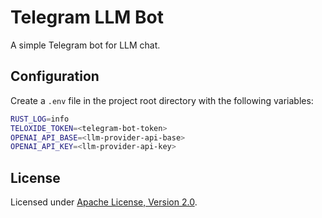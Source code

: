 # Telegram LLM Bot

A simple Telegram bot for LLM chat.

## Configuration

Create a `.env` file in the project root directory with the following variables:

```bash
RUST_LOG=info
TELOXIDE_TOKEN=<telegram-bot-token>
OPENAI_API_BASE=<llm-provider-api-base>
OPENAI_API_KEY=<llm-provider-api-key>
```

## License

Licensed under [Apache License, Version 2.0](LICENSE).
